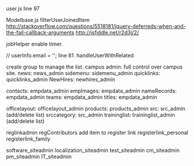 user.js
line 97

Modelbase.js
filterUserJoinedItem 
http://stackoverflow.com/questions/5518181/jquery-deferreds-when-and-the-fail-callback-arguments
http://jsfiddle.net/r2d3j/2/

jobHelper enable timer.


//
userInfo.email = '';    line 81. handleUserWithRelated

create group to manage the list.
campus admin: full control over campus site.
news: news_admin
sidemenu: sidemenu_admin
quicklinks: quicklinks_admin
NewHires: newhires_admin

contacts: empdata_admin
empImages: empdata_admin
nameRecords: empdata_admin
teams: empdata_admin
titles: empdata_admin

officelayout: officelayout_admin
products: products_admin
src: src_admin (add/delete list)
srccategory: src_admin
traininglist: traininglist_admin (add/delete list)

reglinkadmin
regContributors add item to register link
registerlink_personal
registerlink_family

software_siteadmin
localization_siteadmin
test_siteadmin
cm_siteadmin
pm_siteadmin
IT_siteadmin